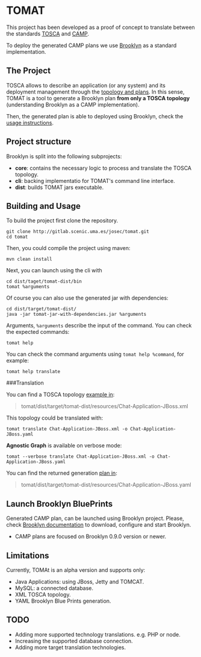 

TOMAT 
==================

This project has been developed as a proof of concept to translate between the standards  [TOSCA][1] and [CAMP][2].

To deploy the generated CAMP plans we use [Brooklyn][3] as a standard implementation.


The Project
-------------------
TOSCA allows to describe an application (or any system) and its deployment management through the [topology and plans][4].   In this sense, TOMAT is a tool to generate a Brooklyn plan **from only a TOSCA topology** (understanding Brooklyn as a CAMP implementation).

Then, the generated plan is able to deployed using Brooklyn, check the [usage instructions][6].

Project structure
-------------------
Brooklyn is split into the following subprojects:

- **core**: contains the necessary logic to process and translate the TOSCA topology.
- **cli**: backing implementatio for TOMAT's command line interface.
- **dist**: builds TOMAT jars executable.





Building and Usage
-------------------
To build the project first clone the repository.

```
git clone http://gitlab.scenic.uma.es/josec/tomat.git
cd tomat
```

Then, you could compile the project using maven:
```
mvn clean install
```

Next, you can launch using the cli with

```
cd dist/taget/tomat-dist/bin
tomat %arguments
```

Of course you can also use the generated jar with dependencies:
```
cd dist/target/tomat-dist/
java -jar tomat-jar-with-dependencies.jar %arguments
``` 

Arguments, ```%arguments``` describe the input of the command. You can check the expected commands:
```
tomat help 
```

You can check the command arguments using ```tomat help %command```, for example:

```
tomat help translate
```

###Translation

You can find a TOSCA topology [example in][7]:

> tomat/dist/target/tomat-dist/resources/Chat-Application-JBoss.xml

This topology could be translated with:
```
tomat translate Chat-Application-JBoss.xml -o Chat-Application-JBoss.yaml
```
**Agnostic Graph** is available on verbose mode:
```
tomat --verbose translate Chat-Application-JBoss.xml -o Chat-Application-JBoss.yaml
```

You can find the returned generation [plan in][8]:
> tomat/dist/target/tomat-dist/resources/Chat-Application-JBoss.yaml


Launch Brooklyn BluePrints
---------------------------
Generated CAMP plan, can be launched using Brooklyn project.
Please, check [Brooklyn documentation][9] to download, configure and start Brooklyn.

* CAMP plans are focused on Brooklyn 0.9.0 version or newer.



Limitations
-------------------
Currently, TOMAt is an alpha version and supports only:

- Java Applications: using JBoss, Jetty and TOMCAT.
- MySQL: a connected database.
- XML TOSCA topology.
- YAML Brooklyn Blue Prints generation.

TODO
-------------------
- Adding more supported technology translations. e.g. PHP or node.
- Increasing the supported database connection.
- Adding more target translation technologies.


[1]: https://www.oasis-open.org/committees/tosca/
[2]: https://www.oasis-open.org/committees/camp/
[3]: https://brooklyn.incubator.apache.org/
[4]: http://docs.oasis-open.org/tosca/TOSCA/v1.0/os/TOSCA-v1.0-os.html#_Toc356403643
[6]: https://brooklyn.incubator.apache.org/v/latest/start/index.html
[7]: https://gitlab.scenic.uma.es/josec/tomat/blob/master/dist/src/main/dist/resources/Chat-Application-JBoss.xml
[8]: https://gitlab.scenic.uma.es/josec/tomat/blob/master/dist/src/main/dist/resources/Chat-Application-JBoss.yaml
[9]: https://brooklyn.io